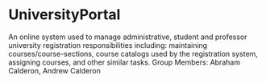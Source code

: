 UniversityPortal
================

An online system used to manage administrative, student and professor university registration responsibilities including: maintaining courses/course-sections, course catalogs used by the registration system, assigning courses, and other similar tasks.
Group Members: Abraham Calderon, Andrew Calderon
